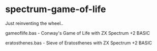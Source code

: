 # spectrum-game-of-life
Just reinventing the wheel..

gameoflife.bas - Conway's Game of Life with ZX Spectrum +2 BASIC

eratosthenes.bas - Sieve of Eratosthenes with ZX Spectrum +2 BASIC


